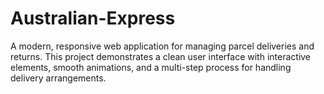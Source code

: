 # Australian-Express
A modern, responsive web application for managing parcel deliveries and returns. This project demonstrates a clean user interface with interactive elements, smooth animations, and a multi-step process for handling delivery arrangements.

